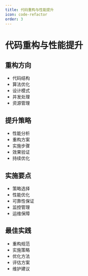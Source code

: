 ```yaml
---
title: 代码重构与性能提升
icon: code-refactor
order: 3
---
```


# 代码重构与性能提升

## 重构方向
- 代码结构
- 算法优化
- 设计模式
- 并发处理
- 资源管理

## 提升策略
- 性能分析
- 重构方案
- 实施步骤
- 效果验证
- 持续优化

## 实施要点
- 策略选择
- 性能优化
- 可靠性保证
- 监控管理
- 运维保障

## 最佳实践
- 重构规范
- 实施策略
- 优化方法
- 评估方案
- 维护建议
